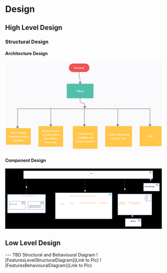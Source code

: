 # Design

## High Level Design 

 ### Structural Design

#### Architecture Design



![](https://github.com/geek-gopi/C_Mini_Project_265459/blob/main/2_Design/Architecture.png)

#### Component Design

![](https://github.com/geek-gopi/C_Mini_Project_265459/blob/main/2_Design/componentDiagram.png)


## Low Level Design 

--- TBD Structural and Behavioural Diagram
![FeaturesLevelStructuralDiagram](Link to Pic)
![FeaturesBehaviouralDiagram](Link to Pic)
